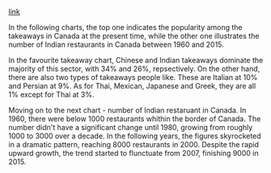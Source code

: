 [link](https://www.ielts-writing.info/EXAM/academic_writing_samples_task_1/1199/)

In the following charts, the top one indicates the popularity among the takeaways in Canada at the present time, while the other one illustrates the number of Indian restaurants in Canada between 1960 and 2015.

In the favourite takeaway chart, Chinese and Indian takeaways dominate the majority of this sector, with 34% and 26%, repsectively. On the other hand, there are also two types of takeaways people like. These are Italian at 10% and Persian at 9%. As for Thai, Mexican, Japanese and Greek, they are all 1% except for Thai at 3%.

Moving on to the next chart - number of Indian restaruant in Canada. In 1960, there were below 1000 restaurants whithin the border of Canada. The number didn't have a significant change until 1980, growing from roughly 1000 to 3000 over a decade. In the following years, the figures skyrocketed in a dramatic pattern, reaching 8000 restaurants in 2000. Despite the rapid upward growth, the trend started to flunctuate from 2007, finishing 9000 in 2015.